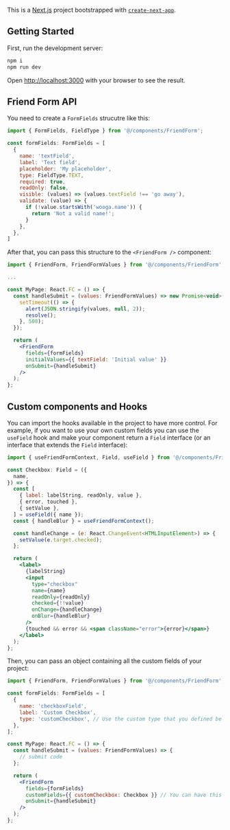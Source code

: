 This is a [Next.js](https://nextjs.org/) project bootstrapped with [`create-next-app`](https://github.com/vercel/next.js/tree/canary/packages/create-next-app).

## Getting Started

First, run the development server:

```bash
npm i
npm run dev
```

Open [http://localhost:3000](http://localhost:3000) with your browser to see the result.

## Friend Form API

You need to create a `FormFields` strucutre like this:

```javascript
import { FormFields, FieldType } from '@/components/FriendForm';

const formFields: FormFields = [
  {
    name: 'textField',
    label: 'Text field',
    placeholder: 'My placeholder',
    type: FieldType.TEXT,
    required: true,
    readOnly: false,
    visible: (values) => (values.textField !== 'go away'),
    validate: (value) => {
      if (!value.startsWith('wooga.name')) {
        return 'Not a valid name!';
      }
    },
  },
]
```

After that, you can pass this structure to the `<FriendForm />` component:

```jsx
import { FriendForm, FriendFormValues } from '@/components/FriendForm';

...

const MyPage: React.FC = () => {
  const handleSubmit = (values: FriendFormValues) => new Promise<void>((resolve) => {
    setTimeout(() => {
      alert(JSON.stringify(values, null, 2));
      resolve();
    }, 500);
  });

  return (
    <FriendForm
      fields={formFields}
      initialValues={{ textField: 'Initial value' }}
      onSubmit={handleSubmit}
    />
  );
};
```

## Custom components and Hooks

You can import the hooks available in the project to have more control. For example, if you want to use your own custom fields you can use the `useField` hook and make your component return a `Field` interface (or an interface that extends the `Field` interface):

```jsx
import { useFriendFormContext, Field, useField } from '@/components/FriendForm';

const Checkbox: Field = ({
  name,
}) => {
  const [
    { label: labelString, readOnly, value },
    { error, touched },
    { setValue },
  ] = useField({ name });
  const { handleBlur } = useFriendFormContext();

  const handleChange = (e: React.ChangeEvent<HTMLInputElement>) => {
    setValue(e.target.checked);
  };

  return (
    <label>
      {labelString}
      <input
        type="checkbox"
        name={name}
        readOnly={readOnly}
        checked={!!value}
        onChange={handleChange}
        onBlur={handleBlur}
      />
      {touched && error && <span className="error">{error}</span>}
    </label>
  );
};
```

Then, you can pass an object containing all the custom fields of your project:

```jsx
import { FriendForm, FriendFormValues } from '@/components/FriendForm';

const formFields: FormFields = [
  {
    name: 'checkboxField',
    label: 'Custom Checkbox',
    type: 'customCheckbox', // Use the custom type that you defined below.
  },
];

const MyPage: React.FC = () => {
  const handleSubmit = (values: FriendFormValues) => {
    // submit code
  };

  return (
    <FriendForm
      fields={formFields}
      customFields={{ customCheckbox: Checkbox }} // You can have this structure in a separate file.
      onSubmit={handleSubmit}
    />
  );
};
```